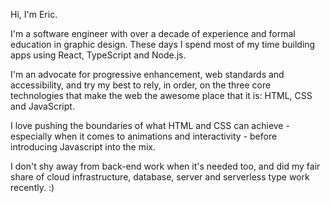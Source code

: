 Hi, I'm Eric.

I'm a software engineer with over a decade of experience and formal education in graphic design. These days I spend most of my time building apps using React, TypeScript and Node.js.

I'm an advocate for progressive enhancement, web standards and accessibility, and try my best to rely, in order, on the three core technologies that make the web the awesome place that it is: HTML, CSS and JavaScript.

I love pushing the boundaries of what HTML and CSS can achieve - especially when it comes to animations and interactivity - before introducing Javascript into the mix.

I don't shy away from back-end work when it's needed too, and did my fair share of cloud infrastructure, database, server and serverless type work recently. :)

<!-- [![Ericorruption's github stats](https://github-readme-stats.vercel.app/api?username=ericorruption&show_icons=true&count_private=true)](https://github.com/anuraghazra/github-readme-stats)
[![Top Langs](https://github-readme-stats.vercel.app/api/top-langs/?username=ericorruption)](https://github.com/anuraghazra/github-readme-stats) -->
